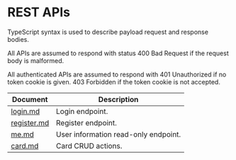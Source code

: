 # REST APIs

TypeScript syntax is used to describe payload request and response bodies.

All APIs are assumed to respond with status 400 Bad Request if the request body is malformed.

All authenticated APIs are assumed to respond with 401 Unauthorized if no token cookie is given.
403 Forbidden if the token cookie is not accepted.

|Document|Description|
|-|-|
[login.md](login.md)|Login endpoint.|
[register.md](register.md)|Register endpoint.|
[me.md](me.md)|User information read-only endpoint.|
[card.md](card.md)|Card CRUD actions.|
